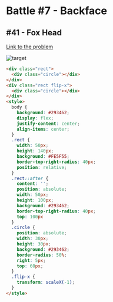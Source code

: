 # Battle #7 - Backface

## #41 - Fox Head

[Link to the problem](https://cssbattle.dev/play/41)

![target](https://cssbattle.dev/targets/41.png)


```html
<div class="rect">
  <div class="circle"></div>
</div>
<div class="rect flip-x">
  <div class="circle"></div>
</div>
<style>
  body {
    background: #293462;
    display: flex;
    justify-content: center;
    align-items: center;
  }
  .rect {
    width: 50px;
    height: 140px;
    background: #FE5F55;
    border-top-right-radius: 40px;
    position: relative;
  }
  .rect::after {
    content: '';
    position: absolute;
    width: 50px;
    height: 100px;
    background: #293462;
    border-top-right-radius: 40px;
    top: 100px
  }
  .circle {
    position: absolute;
    width: 30px;
    height: 30px;
    background: #293462;
    border-radius: 50%;
    right: 5px;
    top: 60px;
  }
  .flip-x {
    transform: scaleX(-1);
  }
</style>

```
